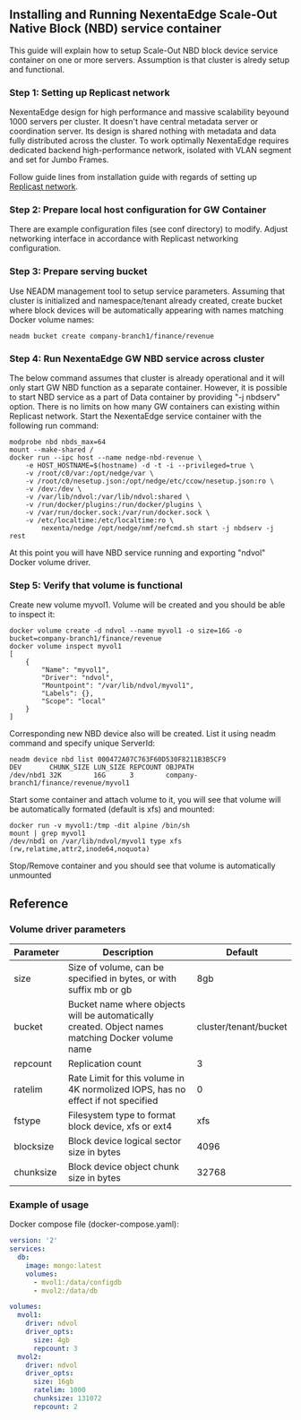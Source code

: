 ## Installing and Running NexentaEdge Scale-Out Native Block (NBD) service container
This guide will explain how to setup Scale-Out NBD block device service container on one or more servers. Assumption is that cluster is alredy setup and functional.

### Step 1: Setting up Replicast network
NexentaEdge design for high performance and massive scalability beyound 1000 servers per cluster. It doesn't have central metadata server or coordination server. Its design is shared nothing with metadata and data fully distributed across the cluster. To work optimally NexentaEdge requires dedicated backend high-performance network, isolated with VLAN segment and set for Jumbo Frames.

Follow guide lines from installation guide with regards of setting up [Replicast network](https://github.com/Nexenta/edge-dev/blob/master/INSTALL.md#step-1-setting-up-replicast-network).

### Step 2: Prepare local host configuration for GW Container
There are example configuration files (see conf directory) to modify. Adjust networking interface in accordance with Replicast networking configuration. 

### Step 3: Prepare serving bucket
Use NEADM management tool to setup service parameters. Assuming that cluster is initialized and namespace/tenant already created, create bucket where block devices will be automatically appearing with names matching Docker volume names:
```
neadm bucket create company-branch1/finance/revenue
```

### Step 4: Run NexentaEdge GW NBD service across cluster
The below command assumes that cluster is already operational and it will only start GW NBD function as a separate container. However, it is possible to start NBD service as a part of Data container by providing "-j nbdserv" option. There is no limits on how many GW containers can existing within Replicast network. Start the NexentaEdge service container with the following run command:
```
modprobe nbd nbds_max=64
mount --make-shared /
docker run --ipc host --name nedge-nbd-revenue \
	-e HOST_HOSTNAME=$(hostname) -d -t -i --privileged=true \
	-v /root/c0/var:/opt/nedge/var \
	-v /root/c0/nesetup.json:/opt/nedge/etc/ccow/nesetup.json:ro \
	-v /dev:/dev \
	-v /var/lib/ndvol:/var/lib/ndvol:shared \
	-v /run/docker/plugins:/run/docker/plugins \
	-v /var/run/docker.sock:/var/run/docker.sock \
	-v /etc/localtime:/etc/localtime:ro \
        nexenta/nedge /opt/nedge/nmf/nefcmd.sh start -j nbdserv -j rest
```

At this point you will have NBD service running and exporting "ndvol" Docker volume driver.

### Step 5: Verify that volume is functional
Create new volume myvol1. Volume will be created and you should be able to inspect it:

```
docker volume create -d ndvol --name myvol1 -o size=16G -o bucket=company-branch1/finance/revenue
docker volume inspect myvol1
[
    {
        "Name": "myvol1",
        "Driver": "ndvol",
        "Mountpoint": "/var/lib/ndvol/myvol1",
        "Labels": {},
        "Scope": "local"
    }
]
```

Corresponding new NBD device also will be created. List it using neadm command and specify unique ServerId:
```
neadm device nbd list 000472A07C763F60D530F8211B3B5CF9
DEV       CHUNK_SIZE LUN_SIZE REPCOUNT OBJPATH
/dev/nbd1 32K        16G      3        company-branch1/finance/revenue/myvol1
```

Start some container and attach volume to it, you will see that volume will be automatically formated (default is xfs) and mounted:
```
docker run -v myvol1:/tmp -dit alpine /bin/sh
mount | grep myvol1
/dev/nbd1 on /var/lib/ndvol/myvol1 type xfs (rw,relatime,attr2,inode64,noquota)
```

Stop/Remove container and you should see that volume is automatically unmounted

## Reference

### Volume driver parameters

| Parameter | Description | Default |
|------------|-------|--------|
| size | Size of volume, can be specified in bytes, or with suffix mb or gb | 8gb |
| bucket | Bucket name where objects will be automatically created. Object names matching Docker volume name | cluster/tenant/bucket |
| repcount | Replication count | 3 |
| ratelim | Rate Limit for this volume in 4K normolized IOPS, has no effect if not specified | 0 |
| fstype | Filesystem type to format block device, xfs or ext4 | xfs |
| blocksize | Block device logical sector size in bytes | 4096 |
| chunksize | Block device object chunk size in bytes | 32768 |

### Example of usage
Docker compose file (docker-compose.yaml):

```yaml
version: '2'
services:
  db:
    image: mongo:latest
    volumes:
      - mvol1:/data/configdb
      - mvol2:/data/db

volumes:
  mvol1:
    driver: ndvol
    driver_opts:
      size: 4gb
      repcount: 3
  mvol2:
    driver: ndvol
    driver_opts:
      size: 16gb
      ratelim: 1000
      chunksize: 131072
      repcount: 2
 ```
